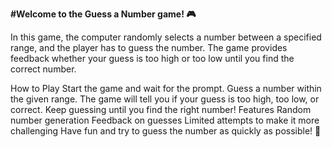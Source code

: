 **#Welcome to the Guess a Number game! 🎮**

In this game, the computer randomly selects a number between a specified range, and the player has to guess the number. The game provides feedback whether your guess is too high or too low until you find the correct number.

How to Play
Start the game and wait for the prompt.
Guess a number within the given range.
The game will tell you if your guess is too high, too low, or correct.
Keep guessing until you find the right number!
Features
Random number generation
Feedback on guesses
Limited attempts to make it more challenging
Have fun and try to guess the number as quickly as possible! 🎉
